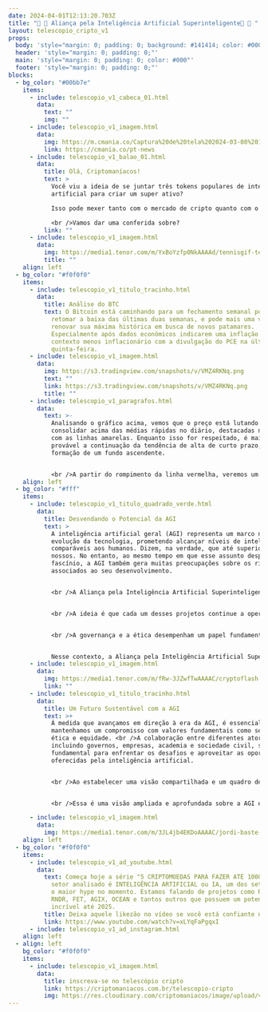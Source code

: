 ```yaml
---
date: 2024-04-01T12:13:20.703Z
title: "🤖 🤖 Aliança pela Inteligência Artificial Superinteligente🤖 🤖 "
layout: telescopio_cripto_v1
props:
  body: 'style="margin: 0; padding: 0; background: #141414; color: #000"'
  header: 'style="margin: 0; padding: 0;"'
  main: 'style="margin: 0; padding: 0; color: #000"'
  footer: 'style="margin: 0; padding: 0;"'
blocks:
  - bg_color: "#00bb7e"
    items:
      - include: telescopio_v1_cabeca_01.html
        data:
          text: ""
          img: ""
      - include: telescopio_v1_imagem.html
        data:
          img: https://m.cmania.co/Captura%20de%20tela%202024-03-08%20115713.png
          link: https://cmania.co/pt-news
      - include: telescopio_v1_balao_01.html
        data:
          title: Olá, Criptomaníacos!
          text: >
            Você viu a ideia de se juntar três tokens populares de inteligência
            artificial para criar um super ativo?

            Isso pode mexer tanto com o mercado de cripto quanto com o setor de inteligência artificial. 

            <br />Vamos dar uma conferida sobre?
          link: ""
      - include: telescopio_v1_imagem.html
        data:
          img: https://media1.tenor.com/m/YxBoYzfp0NkAAAAd/tennisgif-tennis.gif
          title: ""
    align: left
  - bg_color: "#f0f0f0"
    items:
      - include: telescopio_v1_titulo_tracinho.html
        data:
          title: Análise do BTC
          text: O Bitcoin está caminhando para um fechamento semanal positivo, após
            retomar a baixa das últimas duas semanas, e pode mais uma vez tentar
            renovar sua máxima histórica em busca de novos patamares.
            Especialmente após dados econômicos indicarem uma inflação em um
            contexto menos inflacionário com a divulgação do PCE na última
            quinta-feira.
      - include: telescopio_v1_imagem.html
        data:
          img: https://s3.tradingview.com/snapshots/v/VMZ4RKNq.png
          text: ""
          link: https://s3.tradingview.com/snapshots/v/VMZ4RKNq.png
          title: ""
      - include: telescopio_v1_paragrafos.html
        data:
          text: >-
            Analisando o gráfico acima, vemos que o preço está lutando para
            consolidar acima das médias rápidas no diário, destacadas no gráfico
            com as linhas amarelas. Enquanto isso for respeitado, é mais
            provável a continuação da tendência de alta de curto prazo, com a
            formação de um fundo ascendente. 


            <br />A partir do rompimento da linha vermelha, veremos um pivot de alta que será um gatilho para o preço renovar a máxima, podendo buscar os alvos destacados com as linhas verdes, que são projeções de Fibonacci levando em consideração a última retração ocorrida.
    align: left
  - bg_color: "#fff"
    items:
      - include: telescopio_v1_titulo_quadrado_verde.html
        data:
          title: Desvendando o Potencial da AGI
          text: >
            A inteligência artificial geral (AGI) representa um marco na
            evolução da tecnologia, prometendo alcançar níveis de inteligência
            comparáveis aos humanos. Dizem, na verdade, que até superiores aos
            nossos. No entanto, ao mesmo tempo em que esse assunto desperta
            fascínio, a AGI também gera muitas preocupações sobre os riscos
            associados ao seu desenvolvimento.


            <br />A Aliança pela Inteligência Artificial Superinteligente, formada pela SingularityNET, FetchAI e Ocean Protocol, surge como uma resposta a essas preocupações, buscando criar uma alternativa ao controle centralizado da AGI por parte das grandes empresas de tecnologia. <br />Ao unir forças, essas organizações visam estabelecer uma infraestrutura descentralizada e aberta para o desenvolvimento e implementação da AGI.


            <br />A ideia é que cada um desses projetos continue a operar individualmente, mas quando falamos no mercado de criptomoeda, o desejo é o de fundir seus tokens em um único ativo, chamado AltSignals (ASI). Basta a aprovação da comunidade para que isso se torne realidade.


            <br />A governança e a ética desempenham um papel fundamental no desenvolvimento responsável da AGI. A descentralização da tecnologia não apenas democratiza o acesso, mas também promove a transparência e a prestação de contas do uso da tecnologia. Além disso, a abertura para contribuições globais garante uma diversidade de perspectivas e minimiza os riscos de parcialidade e censura.


            Nesse contexto, a Aliança pela Inteligência Artificial Superinteligente propõe um modelo de governança baseado em princípios éticos e participação democrática. <br />Através de mecanismos de votação ponderada e sistemas de reputação, busca-se envolver a comunidade global no processo de tomada de decisões e garantir que a AGI seja desenvolvida para o benefício de toda a humanidade.
      - include: telescopio_v1_imagem.html
        data:
          img: https://media1.tenor.com/m/fRw-3JZwfTwAAAAC/cryptoflash-crypto.gif
          link: ""
      - include: telescopio_v1_titulo_tracinho.html
        data:
          title: Um Futuro Sustentável com a AGI
          text: >+
            À medida que avançamos em direção à era da AGI, é essencial que
            mantenhamos um compromisso com valores fundamentais como segurança,
            ética e equidade. <br />A colaboração entre diferentes atores,
            incluindo governos, empresas, academia e sociedade civil, será
            fundamental para enfrentar os desafios e aproveitar as oportunidades
            oferecidas pela inteligência artificial.


            <br />Ao estabelecer uma visão compartilhada e um quadro de governança robusto, podemos garantir que a AGI seja uma força positiva para o progresso humano, impulsionando avanços significativos em áreas como saúde, meio ambiente, educação e muito mais.


            <br />Essa é uma visão ampliada e aprofundada sobre a AGI e a importância da Aliança pela Inteligência Artificial Superinteligente, destacando os desafios e as oportunidades associadas ao desenvolvimento dessa tecnologia inovadora.

      - include: telescopio_v1_imagem.html
        data:
          img: https://media1.tenor.com/m/3JL4jb4EKDoAAAAC/jordi-baste-tv3.gif
    align: left
  - bg_color: "#f0f0f0"
    items:
      - include: telescopio_v1_ad_youtube.html
        data:
          text: Começa hoje a série "5 CRIPTOMOEDAS PARA FAZER ATÉ 1000%" e o primeiro
            setor analisado é INTELIGÊNCIA ARTIFICIAL ou IA, um dos setores com
            o maior hype no momento. Estamos falando de projetos como Render
            RNDR, FET, AGIX, OCEAN e tantos outros que possuem um potencial
            incrível até 2025.
          title: Deixa aquele likezão no vídeo se você está confiante no BTC!
          link: https://www.youtube.com/watch?v=xLYqFaPgqxI
      - include: telescopio_v1_ad_instagram.html
    align: left
  - align: left
    bg_color: "#f0f0f0"
    items:
      - include: telescopio_v1_imagem.html
        data:
          title: inscreva-se no telescópio cripto
          link: https://criptomaniacos.com.br/telescopio-cripto
          img: https://res.cloudinary.com/criptomaniacos/image/upload/v1662133224/telescopio/inscreva-se-telescopio.png
---
```

